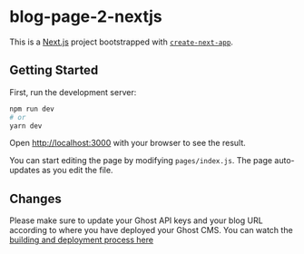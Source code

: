 # blog-page-2-nextjs

This is a [Next.js](https://nextjs.org/) project bootstrapped with [`create-next-app`](https://github.com/vercel/next.js/tree/canary/packages/create-next-app).

## Getting Started

First, run the development server:

```bash
npm run dev
# or
yarn dev
```

Open [http://localhost:3000](http://localhost:3000) with your browser to see the result.

You can start editing the page by modifying `pages/index.js`. The page auto-updates as you edit the file.

## Changes

Please make sure to update your Ghost API keys and your blog URL according to where you have deployed your Ghost CMS. You can watch the [building and deployment process here](https://www.youtube.com/watch?v=1SYU1GorO6Y)

